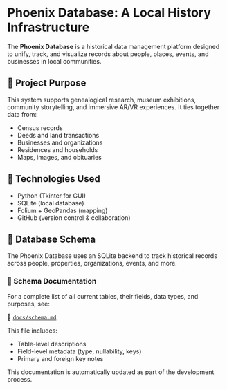 # Phoenix Database: A Local History Infrastructure

The **Phoenix Database** is a historical data management platform designed to unify, track, and visualize records about people, places, events, and businesses in local communities.

## 🎯 Project Purpose

This system supports genealogical research, museum exhibitions, community storytelling, and immersive AR/VR experiences. It ties together data from:
- Census records
- Deeds and land transactions
- Businesses and organizations
- Residences and households
- Maps, images, and obituaries

## 🧱 Technologies Used

- Python (Tkinter for GUI)
- SQLite (local database)
- Folium + GeoPandas (mapping)
- GitHub (version control & collaboration)

## 🧱 Database Schema

The Phoenix Database uses an SQLite backend to track historical records across people, properties, organizations, events, and more.

### 📄 Schema Documentation

For a complete list of all current tables, their fields, data types, and purposes, see:

🔗 [`docs/schema.md`](docs/schema.md)

This file includes:
- Table-level descriptions
- Field-level metadata (type, nullability, keys)
- Primary and foreign key notes

This documentation is automatically updated as part of the development process.